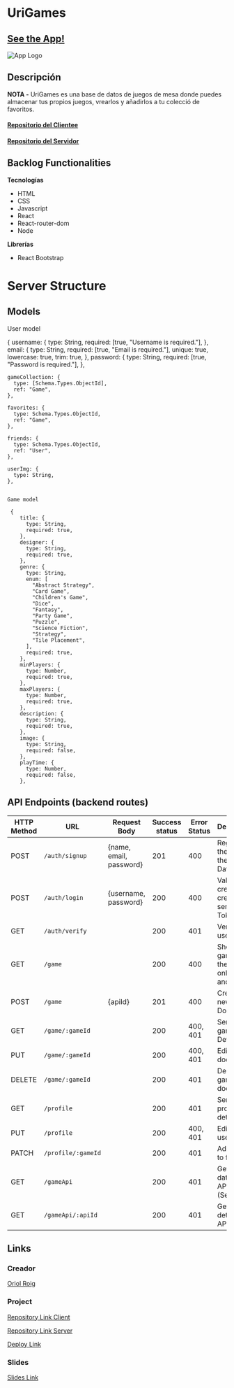 

# UriGames

## [See the App!](https://urigames.netlify.app)

![App Logo](./src/assets/images/logo-page.png)

## Descripción

**NOTA -** UriGames es una base de datos de juegos de mesa donde puedes almacenar tus propios juegos, vrearlos y añadirlos a tu colecció de favoritos.
#### [Repositorio del Clientee](https://github.com/RoigOriol/Urigames-client.git)
#### [Repositorio del Servidor](https://github.com/RoigOriol/Urigames-server.git)

## Backlog Functionalities

**Tecnologías**
- HTML
- CSS
- Javascript
- React
- React-router-dom
- Node

**Librerías**
- React Bootstrap


# Server Structure

## Models

User model


  {
    username: {
      type: String,
      required: [true, "Username is required."],
    },
    email: {
      type: String,
      required: [true, "Email is required."],
      unique: true,
      lowercase: true,
      trim: true,
    },
    password: {
      type: String,
      required: [true, "Password is required."],
    },

    gameCollection: {
      type: [Schema.Types.ObjectId],
      ref: "Game",
    },

    favorites: {
      type: Schema.Types.ObjectId,
      ref: "Game",
    },

    friends: {
      type: Schema.Types.ObjectId,
      ref: "User",
    },

    userImg: {
      type: String,
    },
```

Game model

 {
    title: {
      type: String,
      required: true,
    },
    designer: {
      type: String,
      required: true,
    },
    genre: {
      type: String,
      enum: [
        "Abstract Strategy",
        "Card Game",
        "Children's Game",
        "Dice",
        "Fantasy",
        "Party Game",
        "Puzzle",
        "Science Fiction",
        "Strategy",
        "Tile Placement",
      ],
      required: true,
    },
    minPlayers: {
      type: Number,
      required: true,
    },
    maxPlayers: {
      type: Number,
      required: true,
    },
    description: {
      type: String,
      required: true,
    },
    image: {
      type: String,
      required: false,
    },
    playTime: {
      type: Number,
      required: false,
    },
```

## API Endpoints (backend routes)

| HTTP Method | URL                         | Request Body                 | Success status | Error Status | Description                                                    |
| ----------- | --------------------------- | ---------------------------- | -------------- | ------------ | -------------------------------------------------------------- |
| POST        | `/auth/signup`              | {name, email, password}      | 201            | 400          | Registers the user in the Database                             |
| POST        | `/auth/login`               | {username, password}         | 200            | 400          | Validates credentials, creates and sends Token                 |
| GET         | `/auth/verify`              |                              | 200            | 401          | Verifies the user Token                                        |
| GET         | `/game`                     |                              | 200            | 400          | Show games in the DB, only titles and images                   |
| POST        | `/game`                     | {apiId}                      | 201            | 400          | Creates a new Game Document                                    |
| GET         | `/game/:gameId`             |                              | 200            | 400, 401     | Sends all game Details                                         |
| PUT         | `/game/:gameId`             |                              | 200            | 400, 401     | Edits game document                                            |
| DELETE      | `/game/:gameId`             |                              | 200            | 401          | Deletes game document                                          |
| GET         | `/profile`                  |                              | 200            | 401          | Sends user profile details                                     |
| PUT         | `/profile`                  |                              | 200            | 400, 401     | Edits the user profile                                         |
| PATCH       | `/profile/:gameId`          |                              | 200            | 401          | Adds game to favourite                                         |
| GET         | `/gameApi`                  |                              | 200            | 401          | Gets game data from API (Search)                               |
| GET         | `/gameApi/:apiId`           |                              | 200            | 401          | Gets game details from API                                     |
  
## Links

### Creador

[Oriol Roig](https://github.com/RoigOriol)

### Project

[Repository Link Client](https://github.com/RoigOriol/Urigames-client.git)

[Repository Link Server](https://github.com/RoigOriol/Urigames-server.git)

[Deploy Link](https://urigames.netlify.app)


### Slides

[Slides Link]()